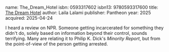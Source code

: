 name: The_Dream_Hotel
isbn: 0593317602
isbn13: 9780593317600
title: [The Dream Hotel](https://a.co/d/i5S80MZ)
author: Laila Lalami
publisher: Pantheon
year: 2025
acquired: 2025-04-24

I heard a review on NPR.  Someone getting incarcerated for something they didn't
do, solely based on information beyond their control, sounds terrifying.  Many
are relating it to Philip K. Dick's _Minority Report_, but from the
point-of-view of the person getting arrested.
